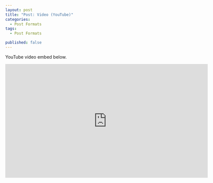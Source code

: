 ```yaml
---
layout: post
title: "Post: Video (YouTube)"
categories:
  - Post Formats
tags:
  - Post Formats

published: false
---
```


YouTube video embed below.

<iframe width="640" height="360" src="https://www.youtube-nocookie.com/embed/l2Of1-d5E5o?controls=0&amp;showinfo=0" frameborder="0" allowfullscreen></iframe>
